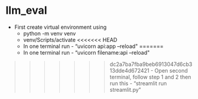 # llm_eval 
- First create virtual environment using 
    - python -m venv venv
    - venv/Scripts/activate
<<<<<<< HEAD
    - In one terminal run - “uvicorn api:app –reload"
=======
    - In one terminal run - “uvicorn filename:api –reload"
>>>>>>> dc2a7ba7fba9beb6913047d6cb313dde4d672421
    - Open second terminal, follow step 1 and 2 then run this - “streamlit run streamlit.py"
    

